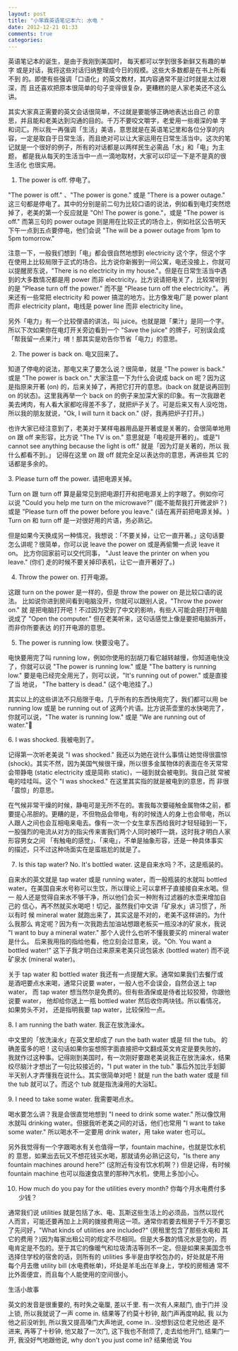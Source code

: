 ```yaml
---
layout: post
title: "小笨霖英语笔记本六: 水电 "
date: 2012-12-21 01:33
comments: true
categories: 
---
```


英语笔记本的诞生，是由于我刚到美国时， 每天都可以学到很多新鲜又有趣的单字
或是对话，我将这些对话归纳整理成今日的规模。这些大多数都是在书上所看不到
的。即使有些强调「口语化」的英文教材，其内容通常不是过时就是太过艰深，而
且还喜欢把原本很简单的句子变得很复杂，更糟糕的是人家老美还不这么讲。

<p>其实大家真正需要的英文会话很简单，不过就是要能够正确地表达出自己
的意思，并且能和老美达到沟通的目的。千万不要咬文嚼字，老爱用一些艰深的单
字和词汇。所以我一再强调「生活」美语，意思就是在英语笔记里和各位分享的内
容，一定是取自于日常生活，而且绝对可以让大家运用在日常生活当中。这次的笔
记就是一个很好的例子，所有的对话都是以两样民生必需品「水」和「电」为主题，
都是我从每天的生活当中一点一滴地取材，大家可以印证一下是不是真的很生活化
也很实用。</p>

1. The power is off. 停电了。

<p>"The power is off." 、"The power is gone." 或是 "There is a power outage." 
这三句都是停电了。其中的分别是前二句为比较口语的说法，例如看到电灯突然熄
掉了，老美的第一个反应就是 "Oh! The power is gone."，或是 "The power is 
off." 而第三句的 power outage 则是用在比较正式的场合上，例如社区公告明天
下午一点到五点要停电，他们会说 "The will be a power outage from 1pm to 5pm 
tomorrow."</p>
注意一下，一般我们想到「电」都会很自然地想到 electricity 这个字，但这个字
在使用上比较局限于正式的场合。比方说你新搬到一间公寓，电还没接上，你就可
以提醒房东说，"There is no electricity in my house."。但是在日常生活当中遇
到的大多数情况都是用 power 而非 electricity。比方说请把电关了，比较常听到
的是 "Please turn off the power." 而不是 "Please turn off the electricity."。
再来还有一些常把 electricity 和 power 搞混的地方。比方像发电厂是 power plant 
而非 electricity plant，电线是 power line 而非 electricity line。

<p>另外「电力」有一个比较俚语的讲法，叫 juice。也就是跟「果汁」是同一个字。
所以下次如果你在电灯开关旁边看到一个 "Save the juice" 的牌子，可别误会成
「帮我留一点果汁」唷！那其实是劝告你节省「电力」的意思。 </p>
 
2. The power is back on.  电又回来了。

<p>知道了停电的说法，那电又来了要怎么说？很简单，就是 "The power is back." 
或是 "The power is back on." 大家注意一下为什么会说成 back on 呢？因为这
是指原来开著 (on) 的，后来关掉了，再把它打开的意思。(back on 就是说再回到
 on 的状态)。这里我再举一个 back on 的例子来加深大家的印象。有一次我跟老
美去烤肉，有人看大家都吃得差不多了，就把炉子关了。可是后来又有人没吃饱，
所以我的朋友就说，"Ok, I will turn it back on." (好，我再把炉子打开。)</p>

也许大家已经注意到了，老美对于某样电器用品是开著或是关著的，会很简单地用
 on 跟 off 来形容，比方说 "The TV is on." 意思就是「电视是开著的」。或是"I 
cannot see anything because the light is off." 就是「因为灯是关著的，所以
我什么都看不到。」 记得在这里 on 跟 off 就完全足以表达你的意思，再讲些其
它的话都是多余的。 
 
<p>3. Please turn off the power. 请把电源关掉。</p>

Turn on 跟 turn off 算是最常见到把电源打开和把电源关上的字眼了。例如你可
以说 "Could you help me turn on the microwave?" (能不能帮我打开微波炉？) 
或是 "Please turn off the power before you leave." (请在离开前把电源关掉。
) Turn on 和 turn off 是一对很好用的片语，务必熟记。

<p>但是如果今天换成另一种情况，我想说：「不要关掉，让它一直开著。」这句话要
怎么讲呢？很简单，你可以说 leave the power on 或是再偷懒一点说 leave it on。
比方你回家前可以交代同事， "Just leave the printer on when you leave." (你们
走的时候不要关掉印表机，让它一直开著好了。)</p>
 
4. Throw the power on.  打开电源。

<p>这跟 turn on the power 是一样的，但是 throw the power on 是比较口语的说法。
比如说你进到房间看到电脑没开，你就可以跟别人说，"Throw the power on." 就
是把电脑打开吧！不过因为受到了中文的影响，有些人可能会把打开电脑说成了 "Open 
the computer." 但在老美听来，这句话感觉上像是要把电脑拆开，而非你所要表达
的打开电源的意思。</p>
 
5. The power is running low. 快要没电了。

<p>电快要用完了叫 running low，例如你使用的刮胡刀看它越转越慢，你知道电快没
了，你就可以说 "The power is running low." 或是 "The battery is running low." 
要是电已经完全用光了，则可以说，"It's running out of power." 或是直接了当
地说， "The battery is dead." (这个电池挂了。)</p>

其实以上的这些讲法不只局限于电，几乎所有的东西快用完了，我们都可以用 be 
running low 或是 be running out of 这两个片语。比方说茶壶里的水快喝完了，
你就可以说，"The water is running low." 或是 "We are running out of water."
 
<p>6. I was shocked. 我被电到了。</p>

记得第一次听老美说 "I was shocked." 我还以为她在说什么事情让她觉得很震惊
 (shock)。其实不然，因为美国气候很干燥，所以很多金属物体的表面在冬天常常
会带静电 (static electricity 或是简称 static)，一碰到就会被电到。我自己就
常被电的哇哇叫。这个 "I was shocked." 在这里其实指的就是被电到的意思，而
非很「震惊」的意思。

<p>在气候非常干燥的时候，静电可是无所不在的。害我每次要碰触金属物体之前，都
要提心吊胆的。更糟的是，不但物品会带电，有的时候连人的身上也会带电，所以
人跟人之间也会互相电来电去。像有一次一个女生拿东西给我时才轻轻碰到一下，
一股强烈的电流从对方的指尖传来害我们两个人同时被吓一跳，这时我才明白人家
形容男女之间 「有触电的感觉」、「来电」，不单是抽象形容，还是一种具体事实
的描述，只不过这种场面实在是蛮尴尬的就是了。</p>
 
7. Is this tap water? No. It's bottled water. 这是自来水吗？不，这是瓶装的。

<p>自来水的英文就是 tap water 或是 running water，而一般瓶装的水就叫 bottled 
water。在美国自来水号称可以生饮，所以理论上可以拿杯子直接接自来水喝。但一
般人还是觉得自来水不够干净，所以他们会买一种附有过滤器的水壶来增加自己的
信心，再不然就买水喝吧！切记，虽然我们中文讲「矿泉水」讲习惯了，所以有时
候 mineral water 就跑出来了，其实这是不对的，老美不这样讲的。为什么我那么
肯定呢？因为有一次我跑去加油站想跟老板买一瓶没冰的矿泉水，我说 "I want to 
buy a mineral water." 那个人说什么也听不懂我要买的 mineral water是什么。
后来我用指的指给他看，他立刻会过意来，说。"Oh. You want a bottled water!" 
这下子我才明白过来原来老美只说包装水 (bottled water) 而不说矿泉水 (mineral 
water)。 </p>

关于 tap water 和 bottled water 我还有一点提醒大家。通常如果我们去餐厅或
是酒吧要点水来喝，通常只说要 water，一般人也不会误会，自然会送上 tap water，
而 tap water 想当然尔是免费的。但有些酒保或是侍者比较狡猾，你跟他说要 water，
他却给你送上一瓶 bottled water 然后收你两块钱。所以看情况，如果势头不对，
还是指明我要 tap water，比较保险一点。
 
<p>8. I am running the bath water. 我正在放洗澡水。</p>

中文里的「放洗澡水」在英文里却成了 run the bath water 或是 fill the tub。
的确差蛮多的吧！这句话如果你妄想照字面直接把中文翻成英文肯定是要失败的，
我就作过这种事。记得刚到美国时，有一次刚好要跟老美说我正在放洗澡水，结果
绞尽脑汁才想出了一句比较接近的，"I put water in the tub." 事后外加比手划脚
半天别人才弄懂我在说什么。其实很简单对吧！就是 run the bath water 或是 fill 
the tub 就可以了。而这个 tub 就是指洗澡用的大浴缸。 
 
<p>9. I need to take some water. 我需要喝点水。</p>

喝水要怎么讲？我是会很直觉地想到 "I need to drink some water." 所以像饮用
水就叫 drinking water。但据我听老美之间的对话，他们也常用 "I want to take 
some water." 所以喝水不一定要用 drink water，用 take water 也可以。

<p>另外我觉得有一个字跟喝水有关也值得一学，fountain machine，也就是饮水机的
意思，如果出去玩又不想花钱买水喝，那就请务必熟记这句，"Is there any fountain 
machines around here?" (这附近有没有饮水机啊？) 但是记得，有时候 fountain 
machine 也可以指速食店里的那种汽水机，使用上多加小心。</p>
 
10. How much do you pay for the utilities every month? 你每个月水电费付多
少钱？

<p>通常我们说 utilities 就是包括了水、电、瓦斯这些生活上的必须品，当然以现代
人而言，可能还要再加上上网的拨接费用这一项。通常你若要去租房子千万不要忘
了先问好，"What kinds of utilities are included?" (房租里包含了那些水电和
其它的费用？)因为每家出租公司的规定不尽相同。但是大多数的情况水是包的，而
电肯定是不包的。至于其它的像暖气和垃圾清洁等则不一定。但是如果来美国念书
选择住学校的宿舍的话，则所有的 utilities 多半是由学校包办的，好处就是不用
每个月去缴 utility bill (水电费帐单)，坏处是羊毛出在羊身上，学校的房租通
常不比外面便宜，而且每个人能使用的空间很小。</p>
 

生活小故事

<p>英文的发音是很重要的, 有时失之毫厘, 差以千里.  有一次有人来敲门, 由于门并
没上锁, 所以我就说了一声 come in.  结果等了约莫十秒钟, 敲门声再度响起, 我
以为他之前没听到, 所以我又提高嗓门大声地说, come in.. 没想到这位老兄他还
是不进来, 再等了十秒钟, 他又敲了一次门, 这下我也不耐烦了, 走去给他开门, 
结果门一开, 我没好气地跟他说, why don't you just come in?  结果他说 You 
